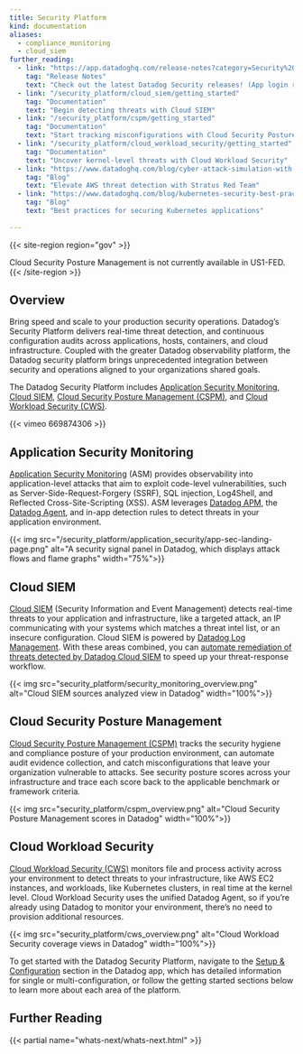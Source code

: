 ```yaml
---
title: Security Platform
kind: documentation
aliases:
  - compliance_monitoring
  - cloud_siem
further_reading:
  - link: "https://app.datadoghq.com/release-notes?category=Security%20%26%20Compliance"
    tag: "Release Notes"
    text: "Check out the latest Datadog Security releases! (App login required)."
  - link: "/security_platform/cloud_siem/getting_started"
    tag: "Documentation"
    text: "Begin detecting threats with Cloud SIEM"
  - link: "/security_platform/cspm/getting_started"
    tag: "Documentation"
    text: "Start tracking misconfigurations with Cloud Security Posture Management"
  - link: "/security_platform/cloud_workload_security/getting_started"
    tag: "Documentation"
    text: "Uncover kernel-level threats with Cloud Workload Security"
  - link: "https://www.datadoghq.com/blog/cyber-attack-simulation-with-stratus-red-team/"
    tag: "Blog"
    text: "Elevate AWS threat detection with Stratus Red Team"
  - link: "https://www.datadoghq.com/blog/kubernetes-security-best-practices/"
    tag: "Blog"
    text: "Best practices for securing Kubernetes applications"
  
---
```


{{< site-region region="gov" >}}
<div class="alert alert-warning">
Cloud Security Posture Management is not currently available in US1-FED.
</div>
{{< /site-region >}}

## Overview

Bring speed and scale to your production security operations. Datadog’s Security Platform delivers real-time threat detection, and continuous configuration audits across applications, hosts, containers, and cloud infrastructure. Coupled with the greater Datadog observability platform, the Datadog security platform brings unprecedented integration between security and operations aligned to your organizations shared goals.

The Datadog Security Platform includes [Application Security Monitoring](#application-security-monitoring), [Cloud SIEM](#cloud-siem), [Cloud Security Posture Management (CSPM)](#cloud-security-posture-management), and [Cloud Workload Security (CWS)](#cloud-workload-security).

{{< vimeo 669874306 >}}
</br>

## Application Security Monitoring

[Application Security Monitoring][1] (ASM) provides observability into application-level attacks that aim to exploit code-level vulnerabilities, such as Server-Side-Request-Forgery (SSRF), SQL injection, Log4Shell, and Reflected Cross-Site-Scripting (XSS). ASM leverages [Datadog APM][2], the [Datadog Agent][3], and in-app detection rules to detect threats in your application environment.

{{< img src="/security_platform/application_security/app-sec-landing-page.png" alt="A security signal panel in Datadog, which displays attack flows and flame graphs" width="75%">}}

## Cloud SIEM

[Cloud SIEM][4] (Security Information and Event Management) detects real-time threats to your application and infrastructure, like a targeted attack, an IP communicating with your systems which matches a threat intel list, or an insecure configuration. Cloud SIEM is powered by [Datadog Log Management][5]. With these areas combined, you can [automate remediation of threats detected by Datadog Cloud SIEM][6] to speed up your threat-response workflow.

{{< img src="security_platform/security_monitoring_overview.png" alt="Cloud SIEM sources analyzed view in Datadog" width="100%">}}

## Cloud Security Posture Management

[Cloud Security Posture Management (CSPM)][7] tracks the security hygiene and compliance posture of your production environment, can automate audit evidence collection, and catch misconfigurations that leave your organization vulnerable to attacks. See security posture scores across your infrastructure and trace each score back to the applicable benchmark or framework criteria.

{{< img src="security_platform/cspm_overview.png" alt="Cloud Security Posture Management scores in Datadog" width="100%">}}

## Cloud Workload Security

[Cloud Workload Security (CWS)][8] monitors file and process activity across your environment to detect threats to your infrastructure, like AWS EC2 instances, and workloads, like Kubernetes clusters, in real time at the kernel level. Cloud Workload Security uses the unified Datadog Agent, so if you’re already using Datadog to monitor your environment, there’s no need to provision additional resources.

{{< img src="security_platform/cws_overview.png" alt="Cloud Workload Security coverage views in Datadog" width="100%">}}

To get started with the Datadog Security Platform, navigate to the [Setup & Configuration][9] section in the Datadog app, which has detailed information for single or multi-configuration, or follow the getting started sections below to learn more about each area of the platform.

## Further Reading

{{< partial name="whats-next/whats-next.html" >}}

[1]: /security_platform/application_security/
[2]: /tracing/
[3]: /agent/
[4]: /security_platform/cloud_siem
[5]: /logs/
[6]: https://www.datadoghq.com/blog/automated-vulnerability-remediation-datadog/
[7]: /security_platform/cspm/
[8]: /security_platform/cloud_workload_security/
[9]: https://app.datadoghq.com/security/configuration
